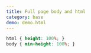 ```yaml
---
title: Full page body and html
category: base
demo: demo.html
---
```


```css
html { height: 100%; }
body { min-height: 100%; }
```
